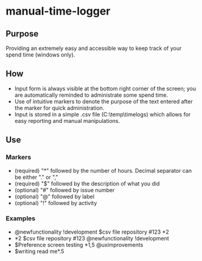 # manual-time-logger

## Purpose

Providing an extremely easy and accessible way to keep track of your spend time (windows only).

## How

* Input form is always visible at the bottom right corner of the screen; you are automatically reminded to administrate some spend time.
* Use of intuitive markers to denote the purpose of the text entered after the marker for quick administration.
* Input is stored in a simple .csv file (C:\temp\timelogs) which allows for easy reporting and manual manipulations.

## Use

### Markers

* (required) "\*" followed by the number of hours. Decimal separator can be either "." or ","
* (required) "$" followed by the description of what you did
* (optional) "\#" followed by issue number
* (optional) "@" followed by label
* (optional) "!" followed by activity

### Examples

* @newfunctionality !development $csv file repository \#123 \*2
* \*2 $csv file repository \#123 @newfunctionality !development
* $Preference screen testing \*1,5 @uximprovements
* $writing read me\*.5
